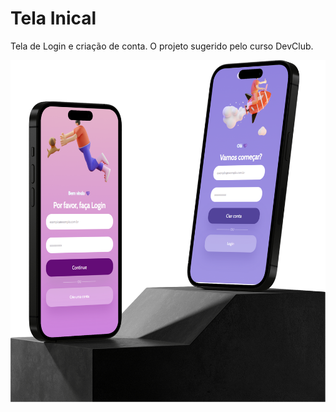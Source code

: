 <h1> Tela Inical </h1> 
<p> Tela de Login e criação de conta.
O projeto sugerido pelo curso DevClub.</p>

<img src="https://github.com/monikeag/Tela-de-Login/blob/main/Imagens/iPhone%2014%20Pro%20Mockup.png"/>

